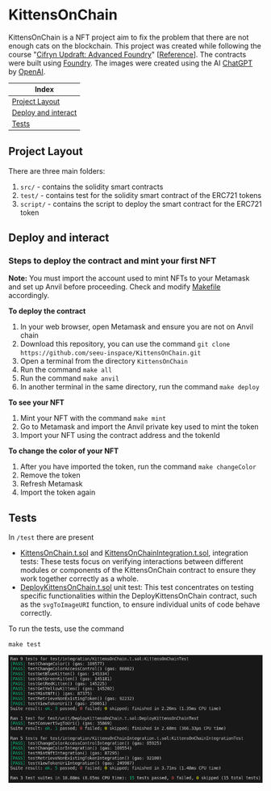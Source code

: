 # KittensOnChain

KittensOnChain is a NFT project aim to fix the problem that there are not enough cats on the blockchain. This project was created while following the course "[Cifryn Updraft: Advanced Foundry](https://updraft.cyfrin.io/courses/advanced-foundry)" [[Reference](https://github.com/Cyfrin/foundry-nft-f23/)]. The contracts were built using [Foundry](https://book.getfoundry.sh/). The images were created using the AI [ChatGPT](https://openai.com/chatgpt) by [OpenAI](https://openai.com/).


| Index |
| ---   |
| [Project Layout](#project-layout) |
| [Deploy and interact](#deploy-and-interact) |
| [Tests](#tests) |

## Project Layout

There are three main folders:

1. `src/` - contains the solidity smart contracts
2. `test/` - contains test for the solidity smart contract of the ERC721 tokens
3. `script/` - contains the script to deploy the smart contract for the ERC721 token

## Deploy and interact

### Steps to deploy the contract and mint your first NFT

**Note:** You must import the account used to mint NFTs to your Metamask and set up Anvil before proceeding. Check and modify [Makefile](Makefile) accordingly.

**To deploy the contract**
1. In your web browser, open Metamask and ensure you are not on Anvil chain
2. Download this repository, you can use the command `git clone https://github.com/seeu-inspace/KittensOnChain.git`
3. Open a terminal from the directory `KittensOnChain`
4. Run the command `make all`
5. Run the command `make anvil`
6. In another terminal in the same directory, run the command `make deploy`

**To see your NFT**
1. Mint your NFT with the command `make mint`
2. Go to Metamask and import the Anvil private key used to mint the token
3. Import your NFT using the contract address and the tokenId

**To change the color of your NFT**
1. After you have imported the token, run the command `make changeColor`
2. Remove the token
3. Refresh Metamask
4. Import the token again



## Tests

In `/test` there are present
- [KittensOnChain.t.sol](test/integration/KittensOnChain.t.sol) and [KittensOnChainIntegration.t.sol](test/integration/KittensOnChainIntegration.t.sol), integration tests: These tests focus on verifying interactions between different modules or components of the KittensOnChain contract to ensure they work together correctly as a whole.
- [DeployKittensOnChain.t.sol](test/unit/DeployKittensOnChain.t.sol) unit test: This test concentrates on testing specific functionalities within the DeployKittensOnChain contract, such as the `svgToImageURI` function, to ensure individual units of code behave correctly.

To run the tests, use the command
```shell
make test
```

<img src="./img/make-test.png">
